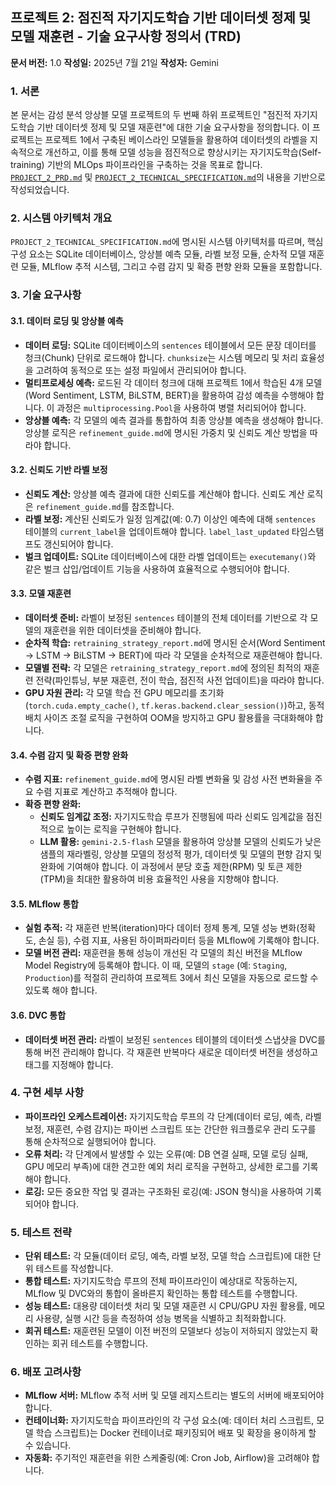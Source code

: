 ## 프로젝트 2: 점진적 자기지도학습 기반 데이터셋 정제 및 모델 재훈련 - 기술 요구사항 정의서 (TRD)

**문서 버전:** 1.0
**작성일:** 2025년 7월 21일
**작성자:** Gemini

### 1. 서론

본 문서는 감성 분석 앙상블 모델 프로젝트의 두 번째 하위 프로젝트인 "점진적 자기지도학습 기반 데이터셋 정제 및 모델 재훈련"에 대한 기술 요구사항을 정의합니다. 이 프로젝트는 프로젝트 1에서 구축된 베이스라인 모델들을 활용하여 데이터셋의 라벨을 지속적으로 개선하고, 이를 통해 모델 성능을 점진적으로 향상시키는 자기지도학습(Self-training) 기반의 MLOps 파이프라인을 구축하는 것을 목표로 합니다. [`PROJECT_2_PRD.md`](PROJECT_2_PRD.md) 및 [`PROJECT_2_TECHNICAL_SPECIFICATION.md`](PROJECT_2_TECHNICAL_SPECIFICATION.md)의 내용을 기반으로 작성되었습니다.

### 2. 시스템 아키텍처 개요

`PROJECT_2_TECHNICAL_SPECIFICATION.md`에 명시된 시스템 아키텍처를 따르며, 핵심 구성 요소는 SQLite 데이터베이스, 앙상블 예측 모듈, 라벨 보정 모듈, 순차적 모델 재훈련 모듈, MLflow 추적 시스템, 그리고 수렴 감지 및 확증 편향 완화 모듈을 포함합니다.

### 3. 기술 요구사항

#### 3.1. 데이터 로딩 및 앙상블 예측

*   **데이터 로딩:** SQLite 데이터베이스의 `sentences` 테이블에서 모든 문장 데이터를 청크(Chunk) 단위로 로드해야 합니다. `chunksize`는 시스템 메모리 및 처리 효율성을 고려하여 동적으로 또는 설정 파일에서 관리되어야 합니다.
*   **멀티프로세싱 예측:** 로드된 각 데이터 청크에 대해 프로젝트 1에서 학습된 4개 모델(Word Sentiment, LSTM, BiLSTM, BERT)을 활용하여 감성 예측을 수행해야 합니다. 이 과정은 `multiprocessing.Pool`을 사용하여 병렬 처리되어야 합니다.
*   **앙상블 예측:** 각 모델의 예측 결과를 통합하여 최종 앙상블 예측을 생성해야 합니다. 앙상블 로직은 `refinement_guide.md`에 명시된 가중치 및 신뢰도 계산 방법을 따라야 합니다.

#### 3.2. 신뢰도 기반 라벨 보정

*   **신뢰도 계산:** 앙상블 예측 결과에 대한 신뢰도를 계산해야 합니다. 신뢰도 계산 로직은 `refinement_guide.md`를 참조합니다.
*   **라벨 보정:** 계산된 신뢰도가 일정 임계값(예: 0.7) 이상인 예측에 대해 `sentences` 테이블의 `current_label`을 업데이트해야 합니다. `label_last_updated` 타임스탬프도 갱신되어야 합니다.
*   **벌크 업데이트:** SQLite 데이터베이스에 대한 라벨 업데이트는 `executemany()`와 같은 벌크 삽입/업데이트 기능을 사용하여 효율적으로 수행되어야 합니다.

#### 3.3. 모델 재훈련

*   **데이터셋 준비:** 라벨이 보정된 `sentences` 테이블의 전체 데이터를 기반으로 각 모델의 재훈련을 위한 데이터셋을 준비해야 합니다.
*   **순차적 학습:** `retraining_strategy_report.md`에 명시된 순서(Word Sentiment -> LSTM -> BiLSTM -> BERT)에 따라 각 모델을 순차적으로 재훈련해야 합니다.
*   **모델별 전략:** 각 모델은 `retraining_strategy_report.md`에 정의된 최적의 재훈련 전략(파인튜닝, 부분 재훈련, 전이 학습, 점진적 사전 업데이트)을 따라야 합니다.
*   **GPU 자원 관리:** 각 모델 학습 전 GPU 메모리를 초기화(`torch.cuda.empty_cache()`, `tf.keras.backend.clear_session()`)하고, 동적 배치 사이즈 조절 로직을 구현하여 OOM을 방지하고 GPU 활용률을 극대화해야 합니다.

#### 3.4. 수렴 감지 및 확증 편향 완화

*   **수렴 지표:** `refinement_guide.md`에 명시된 라벨 변화율 및 감성 사전 변화율을 주요 수렴 지표로 계산하고 추적해야 합니다.
*   **확증 편향 완화:**
    *   **신뢰도 임계값 조정:** 자기지도학습 루프가 진행됨에 따라 신뢰도 임계값을 점진적으로 높이는 로직을 구현해야 합니다.
    *   **LLM 활용:** `gemini-2.5-flash` 모델을 활용하여 앙상블 모델의 신뢰도가 낮은 샘플의 재라벨링, 앙상블 모델의 정성적 평가, 데이터셋 및 모델의 편향 감지 및 완화에 기여해야 합니다. 이 과정에서 분당 호출 제한(RPM) 및 토큰 제한(TPM)을 최대한 활용하여 비용 효율적인 사용을 지향해야 합니다.

#### 3.5. MLflow 통합

*   **실험 추적:** 각 재훈련 반복(iteration)마다 데이터 정제 통계, 모델 성능 변화(정확도, 손실 등), 수렴 지표, 사용된 하이퍼파라미터 등을 MLflow에 기록해야 합니다.
*   **모델 버전 관리:** 재훈련을 통해 성능이 개선된 각 모델의 최신 버전을 MLflow Model Registry에 등록해야 합니다. 이 때, 모델의 `stage` (예: `Staging`, `Production`)를 적절히 관리하여 프로젝트 3에서 최신 모델을 자동으로 로드할 수 있도록 해야 합니다.

#### 3.6. DVC 통합

*   **데이터셋 버전 관리:** 라벨이 보정된 `sentences` 테이블의 데이터셋 스냅샷을 DVC를 통해 버전 관리해야 합니다. 각 재훈련 반복마다 새로운 데이터셋 버전을 생성하고 태그를 지정해야 합니다.

### 4. 구현 세부 사항

*   **파이프라인 오케스트레이션:** 자기지도학습 루프의 각 단계(데이터 로딩, 예측, 라벨 보정, 재훈련, 수렴 감지)는 파이썬 스크립트 또는 간단한 워크플로우 관리 도구를 통해 순차적으로 실행되어야 합니다.
*   **오류 처리:** 각 단계에서 발생할 수 있는 오류(예: DB 연결 실패, 모델 로딩 실패, GPU 메모리 부족)에 대한 견고한 예외 처리 로직을 구현하고, 상세한 로그를 기록해야 합니다.
*   **로깅:** 모든 중요한 작업 및 결과는 구조화된 로깅(예: JSON 형식)을 사용하여 기록되어야 합니다.

### 5. 테스트 전략

*   **단위 테스트:** 각 모듈(데이터 로딩, 예측, 라벨 보정, 모델 학습 스크립트)에 대한 단위 테스트를 작성합니다.
*   **통합 테스트:** 자기지도학습 루프의 전체 파이프라인이 예상대로 작동하는지, MLflow 및 DVC와의 통합이 올바른지 확인하는 통합 테스트를 수행합니다.
*   **성능 테스트:** 대용량 데이터셋 처리 및 모델 재훈련 시 CPU/GPU 자원 활용률, 메모리 사용량, 실행 시간 등을 측정하여 성능 병목을 식별하고 최적화합니다.
*   **회귀 테스트:** 재훈련된 모델이 이전 버전의 모델보다 성능이 저하되지 않았는지 확인하는 회귀 테스트를 수행합니다.

### 6. 배포 고려사항

*   **MLflow 서버:** MLflow 추적 서버 및 모델 레지스트리는 별도의 서버에 배포되어야 합니다.
*   **컨테이너화:** 자기지도학습 파이프라인의 각 구성 요소(예: 데이터 처리 스크립트, 모델 학습 스크립트)는 Docker 컨테이너로 패키징되어 배포 및 확장을 용이하게 할 수 있습니다.
*   **자동화:** 주기적인 재훈련을 위한 스케줄링(예: Cron Job, Airflow)을 고려해야 합니다.
